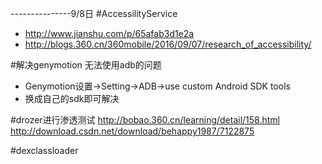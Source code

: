 ---------------9/8日
#AccessilityService

- http://www.jianshu.com/p/65afab3d1e2a
- http://blogs.360.cn/360mobile/2016/09/07/research_of_accessibility/


#解决genymotion 无法使用adb的问题
- Genymotion设置->Setting->ADB->use custom Android SDK tools
- 换成自己的sdk即可解决

#drozer进行渗透测试
http://bobao.360.cn/learning/detail/158.html
http://download.csdn.net/download/behappy1987/7122875


#dexclassloader

